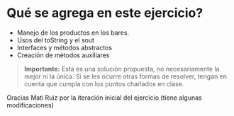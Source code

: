 # Qué se agrega en este ejercicio?

- Manejo de los productos en los bares.
- Usos del toString y el sout
- Interfaces y métodos abstractos
- Creación de métodos auxiliares

> **Importante:** Esta es una solución propuesta, no necesariamente la mejor ni la única. Si se les ocurre otras formas de resolver, tengan en cuenta que cumpla con los puntos charlados en clase.

Gracias Mati Ruiz por la iteración inicial del ejercicio (tiene algunas modificaciones)